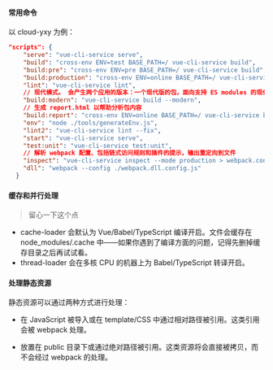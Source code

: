 #### 常用命令

以 cloud-yxy 为例：

```json
"scripts": {
    "serve": "vue-cli-service serve", 
    "build": "cross-env ENV=test BASE_PATH=/ vue-cli-service build",
    "build:pre": "cross-env ENV=pre BASE_PATH=/ vue-cli-service build",
    "build:production": "cross-env ENV=online BASE_PATH=/ vue-cli-service build",
    "lint": "vue-cli-service lint",
    // 现代模式。 会产生两个应用的版本：一个现代版的包，面向支持 ES modules 的现代浏览器，另一个旧版的包，面向不支持的旧浏览器。
    "build:modern": "vue-cli-service build --modern",
    // 生成 report.html 以帮助分析包内容
    "build:report": "cross-env ENV=online BASE_PATH=/ vue-cli-service build --report",
    "env": "node ./tools/generateEnv.js",
    "lint2": "vue-cli-service lint --fix",
    "start": "vue-cli-service serve",
    "test:unit": "vue-cli-service test:unit",
    // 解析 webpack 配置、包括链式访问规则和插件的提示，输出重定向到文件
    "inspect": "vue-cli-service inspect --mode production > webpack.config.production.js",
    "dll": "webpack --config ./webpack.dll.config.js"
  }
```

#### 缓存和并行处理

> 留心一下这个点

- cache-loader 会默认为 Vue/Babel/TypeScript 编译开启。文件会缓存在 node_modules/.cache 中——如果你遇到了编译方面的问题，记得先删掉缓存目录之后再试试看。
- thread-loader 会在多核 CPU 的机器上为 Babel/TypeScript 转译开启。

#### 处理静态资源

静态资源可以通过两种方式进行处理：

- 在 JavaScript 被导入或在 template/CSS 中通过相对路径被引用。这类引用会被 webpack 处理。

- 放置在 public 目录下或通过绝对路径被引用。这类资源将会直接被拷贝，而不会经过 webpack 的处理。